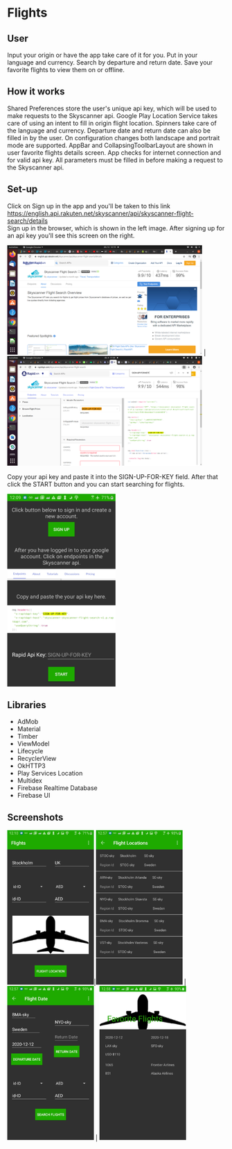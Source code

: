 # Flights

## User

Input your origin or have the app take care of it for you. Put in your language and currency. Search by departure and return
date. Save your favorite flights to view them on or offline. 

## How it works
Shared Preferences store the user's unique api key, which will be used to make requests to the Skyscanner api. Google Play Location
Service takes care of using an intent to fill in origin flight location. Spinners take care of the language and currency. Departure date 
and return date can also be filled in by the user. On configuration changes both landscape and portrait mode are supported. AppBar and 
CollapsingToolbarLayout are shown in user favorite flights details screen. App checks for internet connection and for valid api key. All
parameters must be filled in before making a request to the Skyscanner api.

## Set-up
Click on Sign up in the app and you'll be taken to this link https://english.api.rakuten.net/skyscanner/api/skyscanner-flight-search/details  
Sign up in the browser, which is shown in the left image. After signing up for an api key you'll see this screen on the right. 

<img src="app/src/main/res/drawable/github_sign_up_api_key.png" width=450> | <img src="app/src/main/res/drawable/github_copy_api_key.png" width=450>

Copy your api key and paste it into the SIGN-UP-FOR-KEY field. After that click the START button
and you can start searching for flights. 

<img src="app/src/main/res/drawable/github_activity_client_api_key.jpg" width=250 align=center>


## Libraries
- AdMob
- Material
- Timber
- ViewModel
- Lifecycle
- RecyclerView
- OkHTTP3
- Play Services Location
- Multidex
- Firebase Realtime Database
- Firebase UI


## Screenshots

<img src="app/src/main/res/drawable/github_activity_main.jpg" width=200>|<img src="app/src/main/res/drawable/github_activity_departure_flight_locations.jpg" width=200> | <img src="app/src/main/res/drawable/github_activity_flight_date.jpg" width=200>
| <img src="app/src/main/res/drawable/github_activity_favorite_flights_details.jpg" width=200> 



